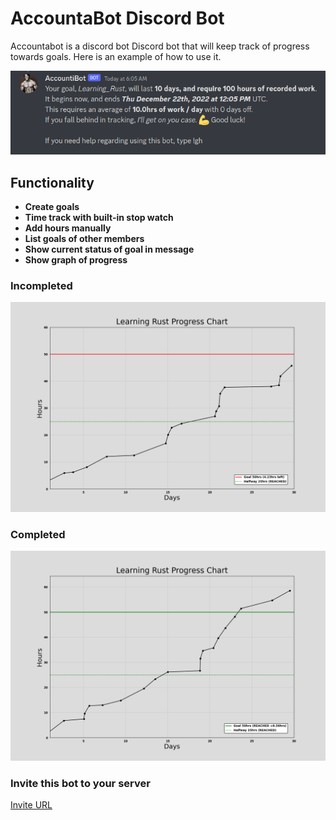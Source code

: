 # AccountaBot Discord Bot

Accountabot is a discord bot Discord bot that will keep track of progress towards goals. Here is an example of how to use it.

![Accountibot in action](lib/image.png)

## Functionality

- **Create goals**
- **Time track with built-in stop watch**
- **Add hours manually**
- **List goals of other members**
- **Show current status of goal in message**
- **Show graph of progress**

### Incompleted
![incomplete goal](./lib/plot_incomplete.png)

### Completed
![completed goal](./lib/plot_complete.png)

### Invite this bot to your server
[Invite URL](https://discord.com/api/oauth2/authorize?client_id=1047769932089282590&permissions=536267455568&scope=bot)
